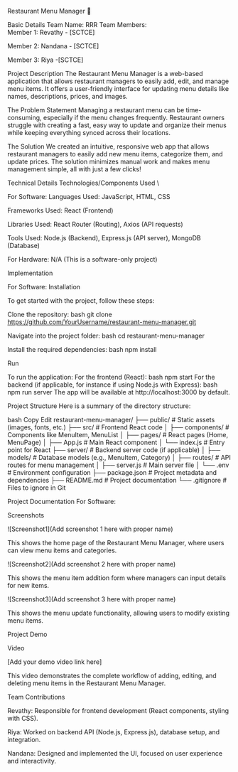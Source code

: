 Restaurant Menu Manager 🎯 

Basic Details 
Team Name: RRR 
Team Members:  
Member 1: Revathy - [SCTCE]  

Member 2: Nandana - [SCTCE]  

Member 3: Riya -[SCTCE] 

Project Description 
The Restaurant Menu Manager is a web-based application that allows restaurant managers to easily add, edit, and manage menu items. It offers a user-friendly interface for updating menu details like names, descriptions, prices, and images. 

 
The Problem Statement 
Managing a restaurant menu can be time-consuming, especially if the menu changes frequently. Restaurant owners struggle with creating a fast, easy way to update and organize their menus while keeping everything synced across their locations. 

 

The Solution 
We created an intuitive, responsive web app that allows restaurant managers to easily add new menu items, categorize them, and update prices. The solution minimizes manual work and makes menu management simple, all with just a few clicks! 

 
Technical Details 
Technologies/Components Used \

For Software: 
Languages Used: JavaScript, HTML, CSS 

Frameworks Used: React (Frontend) 

Libraries Used: React Router (Routing), Axios (API requests) 

Tools Used: Node.js (Backend), Express.js (API server), MongoDB (Database) 

For Hardware: 
N/A (This is a software-only project) 



Implementation 

For Software: 
Installation 

To get started with the project, follow these steps: 

Clone the repository: bash git clone https://github.com/YourUsername/restaurant-menu-manager.git 

Navigate into the project folder: bash cd restaurant-menu-manager 

Install the required dependencies: bash npm install 

Run 

To run the application: 
For the frontend (React): bash npm start 
For the backend (if applicable, for instance if using Node.js with Express): bash npm run server 
The app will be available at http://localhost:3000 by default. 


 Project Structure
Here is a summary of the directory structure:

bash
Copy
Edit
restaurant-menu-manager/
├── public/                    # Static assets (images, fonts, etc.)
├── src/                       # Frontend React code
│   ├── components/            # Components like MenuItem, MenuList
│   ├── pages/                 # React pages (Home, MenuPage)
│   ├── App.js                 # Main React component
│   └── index.js               # Entry point for React
├── server/                    # Backend server code (if applicable)
│   ├── models/                # Database models (e.g., MenuItem, Category)
│   ├── routes/                # API routes for menu management
│   ├── server.js              # Main server file
│   └── .env                   # Environment configuration
├── package.json               # Project metadata and dependencies
├── README.md                  # Project documentation
└── .gitignore                 # Files to ignore in Git


Project Documentation 
For Software: 

Screenshots 

![Screenshot1](Add screenshot 1 here with proper name) 

This shows the home page of the Restaurant Menu Manager, where users can view menu items and categories. 

![Screenshot2](Add screenshot 2 here with proper name) 

This shows the menu item addition form where managers can input details for new items. 

![Screenshot3](Add screenshot 3 here with proper name) 

This shows the menu update functionality, allowing users to modify existing menu items. 

 

Project Demo 

Video 

[Add your demo video link here] 

This video demonstrates the complete workflow of adding, editing, and deleting menu items in the Restaurant Menu Manager. 



Team Contributions 

Revathy: Responsible for frontend development (React components, styling with CSS). 

Riya: Worked on backend API (Node.js, Express.js), database setup, and integration. 

Nandana: Designed and implemented the UI, focused on user experience and interactivity.
